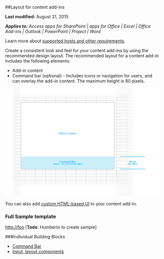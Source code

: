 ##Layout for content add-ins

**Last modified:** August 31, 2015

***Applies to:** Access apps for SharePoint | apps for Office | Excel | Office Add-ins | Outlook | PowerPoint | Project | Word*

Learn more about [supported hosts and other requirements](https://msdn.microsoft.com/EN-US/library/office/dn833104.aspx).

Create a consistent look and feel for your content add-ins by using the recommended design layout. The recommended layout for a content add-in includes the following elements: 

- Add-in content
- Command bar (optional) - Includes icons or navigation for users, and can overlay the add-in content. The maximum height is 80 pixels.

![Layout of a content add-in, content and a command bar](images/content-add-in.png)

You can also add [custom HTML-based UI](UIElements.md#custom-HTML-based-UI) to your content add-in.


### Full Sample template
[http://foo](http://foo "Download") [**Todo**: Humberto to create sample]

###Individual Building Blocks

- [Command Bar](http://foo)
- [Input, layout components](http://foo)
 